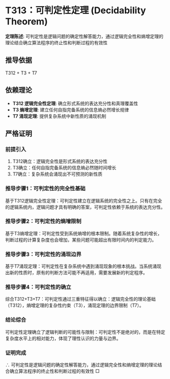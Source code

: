 # T313：可判定性定理 (Decidability Theorem)

**定理陈述**: 可判定性是逻辑问题的确定性解答能力，通过逻辑完全性和熵增定理的理论结合确立算法程序的终止性和判断过程的有效性

## 推导依据
T312 + T3 + T7

## 依赖理论
- **T312 逻辑完全性定理**: 确立形式系统的表达充分性和真理覆盖性
- **T3 熵增定理**: 建立任何自指完备系统的信息熵必然增长规律
- **T7 涌现定理**: 提供复杂系统中新性质的涌现机制

## 严格证明

### 前提引入
1. T312确立：逻辑完全性是形式系统的表达充分性
2. T3确立：任何自指完备系统的信息熵必然随时间增长
3. T7确立：复杂系统会涌现出不可预测的新性质

### 推导步骤1：可判定性的完全性基础
基于T312逻辑完全性定理：可判定性建立在逻辑系统的完全性之上。只有在完全的逻辑系统内，逻辑问题才具有明确的答案，可判定性依赖于系统的表达充分性。

### 推导步骤2：可判定性的熵增限制
基于T3熵增定理：可判定性受到系统熵增的根本限制。随着系统复杂性的增长，判断过程的计算复杂度也会增加，某些问题可能超出有限时间内的判定能力。

### 推导步骤3：可判定性的涌现边界
基于T7涌现定理：可判定性在复杂系统中遇到涌现现象的根本挑战。当系统涌现出新的性质时，原有的判断方法可能不再适用，需要发展新的判定程序。

### 推导步骤4：可判定性的确立
综合T312+T3+T7：可判定性通过三重特征得以确立：逻辑完全性的理论基础（T312），熵增定理的复杂性约束（T3），涌现定理的边界限制（T7）。

### 结论综合
可判定性定理确立了逻辑判断的可能性与限制：可判定性不是绝对的，而是在特定复杂度水平上的相对能力，体现了理性认识的力量与边界。

### 证明完成
∴ 可判定性是逻辑问题的确定性解答能力，通过逻辑完全性和熵增定理的理论结合确立算法程序的终止性和判断过程的有效性 □